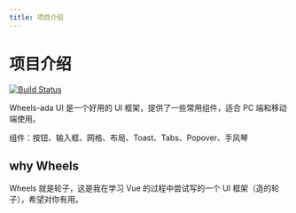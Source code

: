```yaml
---
title: 项目介绍
---
```



# 项目介绍

[![Build Status](https://travis-ci.org/travis-ci/travis-web.svg?branch=master)](https://travis-ci.org/travis-ci/travis-web)

Wheels-ada UI 是一个好用的 UI 框架，提供了一些常用组件，适合 PC 端和移动端使用。

组件：按钮、输入框、网格、布局、Toast、Tabs、Popover、手风琴

## why Wheels

Wheels 就是轮子，这是我在学习 Vue 的过程中尝试写的一个 UI 框架（造的轮子），希望对你有用。
